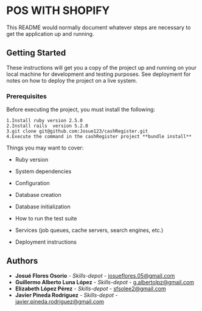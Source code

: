 # POS WITH SHOPIFY

This README would normally document whatever steps are necessary to get the
application up and running.

## Getting Started

These instructions will get you a copy of the project up and running on your local machine for development and testing purposes. See deployment for notes on how to deploy the project on a live system.

### Prerequisites

Before executing the project, you must install the following:

```
1.Install ruby version 2.5.0
2.Install rails  version 5.2.0
3.git clone git@github.com:Josue123/cashRegister.git
4.Execute the command in the cashRegister project **bundle install**

```


Things you may want to cover:

* Ruby version
* System dependencies

* Configuration

* Database creation

* Database initialization

* How to run the test suite

* Services (job queues, cache servers, search engines, etc.)

* Deployment instructions

## Authors

* **Josué Flores Osorio** - *Skills-depot* - [josueflores.05@gmail.com](josueflores.05@gmail.com)
* **Guillermo Alberto Luna López** - *Skills-depot* - [g.albertolpz@gmail.com](g.albertolpz@gmail.com)
* **Elizabeth López Pérez** - *Skills-depot* - [sfsolee2@gmail.com](sfsolee2@gmail.com)
* **Javier Pineda Rodriguez** - *Skills-depot* - [javier.pineda.rodriguez@gmail.com](javier.pineda.rodriguez@gmail.com)
